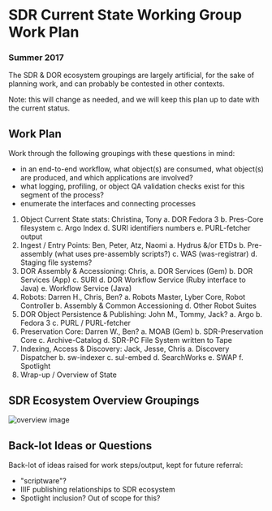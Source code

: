 # SDR Current State Working Group Work Plan
### Summer 2017

The SDR & DOR ecosystem groupings are largely artificial, for the sake of planning work, and can probably be contested in other contexts.

Note: this will change as needed, and we will keep this plan up to date with the current status.

## Work Plan

Work through the following groupings with these questions in mind:
- in an end-to-end workflow, what object(s) are consumed, what object(s) are produced, and which applications are involved?
- what logging, profiling, or object QA validation checks exist for this segment of the process?
- enumerate the interfaces and connecting processes

1. Object Current State stats: Christina, Tony
    a. DOR Fedora 3
    b. Pres-Core filesystem
    c. Argo Index
    d. SURI identifiers numbers
    e. PURL-fetcher output
2. Ingest / Entry Points: Ben, Peter, Atz, Naomi
    a. Hydrus &/or ETDs
    b. Pre-assembly (what uses pre-assembly scripts?)
    c. WAS (was-registrar)
    d. Staging file systems?
3. DOR Assembly & Accessioning: Chris,
    a. DOR Services (Gem)
    b. DOR Services (App)
    c. SURI
    d. DOR Workflow Service (Ruby interface to Java)
    e. Workflow Service (Java)
4. Robots: Darren H., Chris, Ben?
    a. Robots Master, Lyber Core, Robot Controller
    b. Assembly & Common Accessioning
    d. Other Robot Suites
5. DOR Object Persistence & Publishing: John M., Tommy, Jack?
    a. Argo
    b. Fedora 3
    c. PURL / PURL-fetcher
6. Preservation Core: Darren W., Ben?
    a. MOAB (Gem)
    b. SDR-Preservation Core
    c. Archive-Catalog
    d. SDR-PC File System written to Tape
7. Indexing, Access & Discovery: Jack, Jesse, Chris
    a. Discovery Dispatcher
    b. sw-indexer
    c. sul-embed
    d. SearchWorks
    e. SWAP
    f. Spotlight
8. Wrap-up / Overview of State

## SDR Ecosystem Overview Groupings

![overview image](https://docs.google.com/drawings/d/1qMBtEHv2pnka2kPd5IB9m03nG24Sq4orxyQWbpJdgyI/pub?w=1440&h=1080)

## Back-lot Ideas or Questions

Back-lot of ideas raised for work steps/output, kept for future referral:

- "scriptware"?
- IIIF publishing relationships to SDR ecosystem
- Spotlight inclusion? Out of scope for this?

